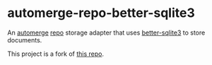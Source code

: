 # automerge-repo-better-sqlite3

An [automerge][automerge] [repo][automerge-repo] storage adapter that uses
[better-sqlite3][better-sqlite3] to store documents.

This project is a fork of [this repo][original].

[automerge]: https://automerge.org
[automerge-repo]: https://github.com/automerge/automerge-repo
[better-sqlite3]: https://github.com/WiseLibs/better-sqlite3
[original]: https://github.com/bijela-gora/automerge-repo-storage-better-sqlite3
